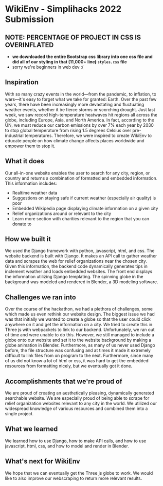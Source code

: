 # WikiEnv - Simplihacks 2022 Submission

## **NOTE: PERCENTAGE OF PROJECT IN CSS IS OVERINFLATED**
- **we downloaded the entire Bootstrap css library into one css file and did all of our styling in that (11,000+ line) `styles.css` file**
- sorry we're beginners in web dev :(

## Inspiration
With so many crazy events in the world—from the pandemic, to inflation, to wars—it's easy to forget what we take for granted: Earth. Over the past few years, there have been increasingly more devastating and fluctuating weather events, whether it be fierce storms or scorching drought. Just last week, we saw record high-temperature heatwaves hit regions all across the globe, including Europe, Asia, and North America. In fact, according to the UN, we must reduce our carbon emissions by over 7% each year by 2030 to stop global temperature from rising 1.5 degrees Celsius over pre-industrial temperatures. Therefore, we were inspired to create WikiEnv to educate people on how climate change affects places worldwide and empower them to stop it.

## What it does
Our all-in-one website enables the user to search for any city, region, or country and returns a combination of formatted and embedded information. This information includes:
- Realtime weather data
- Suggestions on staying safe if current weather (especially air quality) is poor
- Embedded Wikipedia page displaying climate information on a given city
- Relief organizations around or relevant to the city
- Learn more section with charities relevant to the region that you can donate to

## How we built it
We used the Django framework with python, javascript, html, and css. The website backend is built with Django. It makes an API call to gather weather data and scrapes the web for relief organizations near the chosen city. Given this information, the backend code dynamically generates tips in inclement weather and loads embedded websites. The front end displays the information utilizing Django templating. The spinning globe in the background was modeled and rendered in Blender, a 3D modeling software.

## Challenges we ran into
Over the course of the hackathon, we had a plethora of challenges, some which made us even rethink our website design. The biggest issue we had was that initially we wanted to create a globe so that the user could click anywhere on it and get the information on a city. We tried to create this in Three js with webpackets to link to our backend. Unfortunately, we ran out of time and were unable to do this. However, we still managed to include a globe onto our website and set it to the website background by making a globe animation in Blender. Furthermore, as many of us never used Django before, the file structure was confusing and at times it made it extremely difficult to link files from on program to the next. Furthermore, since many of us did not know a lot of html or css, it was hard to get the embedded resources from formatting nicely, but we eventually got it done.

## Accomplishments that we're proud of
We are proud of creating an aesthetically pleasing, dynamically generated searchable website. We are especially proud of being able to scrape for relief organization websites relevant to any city in the world. We utilized our widespread knowledge of various resources and combined them into a single project.

## What we learned
We learned how to use Django, how to make API calls, and how to use javascript, html, css, and how to model and render in Blender. 

## What's next for WikiEnv
We hope that we can eventually get the Three js globe to work. We would like to also improve our webscraping to return more relevant results. 
